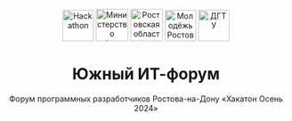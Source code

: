 <p align="center">
<a href="https://hack-rnd.ru/"><img src="https://hack-rnd.ru/logo.svg" height="56" alt="Hackathon"></a>
<a href="https://minobr.donland.ru/"><img src="https://hack-rnd.ru/organizators/ministry-education.svg" height="58" alt="Министерство образования РО"></a>
<a href="https://www.donland.ru/"><img src="https://hack-rnd.ru/organizators/rostov-region.svg" height="58" alt="Ростовская область"></a>
<a href="https://vk.com/molrostov"><img src="https://hack-rnd.ru/organizators/rostov-youth.svg" height="56" alt="Молодёжь Ростова"></a>
<a href="https://donstu.ru/"><img src="https://hack-rnd.ru/organizators/dstu.png" height="56" alt="ДГТУ"></a>
</p>


<h1 align="center">Южный ИТ-форум</h1>
<p align="center">Форум программных разработчиков Ростова-на-Дону «Хакатон Осень 2024»</p>
